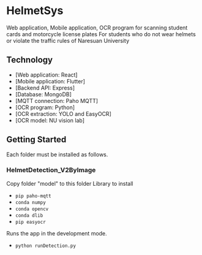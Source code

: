 # HelmetSys

Web application, Mobile application, OCR program for scanning student cards and motorcycle license plates For students who do not wear helmets or violate the traffic rules of Naresuan University

## Technology 

- [Web application: React]
- [Mobile application: Flutter]
- [Backend API: Express]
- [Database: MongoDB]
- [MQTT connection: Paho MQTT]
- [OCR program: Python]
- [OCR extraction: YOLO and EasyOCR]
- [OCR model: NU vision lab]

## Getting Started
Each folder must be installed as follows.

### HelmetDetection_V2ByImage
Copy folder "model" to this folder
Library to install
- `pip paho-mqtt`
- `conda numpy`
- `conda opencv`
- `conda dlib`
- `pip easyocr`

Runs the app in the development mode.<br>
-  `python runDetection.py`

